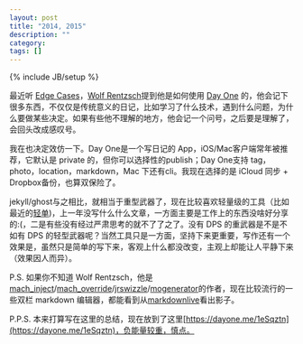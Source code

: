 ```yaml
---
layout: post
title: "2014, 2015"
description: ""
category: 
tags: []
---
```

{% include JB/setup %}

最近听 [Edge Cases](http://edgecasesshow.com)，[Wolf Rentzsch](https://twitter.com/rentzsch)提到他是如何使用 [Day One](https://dayone.me/) 的，他会记下很多东西，不仅仅是传统意义的日记，比如学习了什么技术，遇到什么问题，为什么要做某些决定。如果有些他不理解的地方，他会记一个问号，之后要是理解了，会回头改成感叹号。

我在也决定效仿一下。Day One是一个写日记的 App，iOS/Mac客户端常年被推荐，它默认是 private 的，但你可以选择性的publish；Day One支持 tag，photo，location，markdown，Mac 下还有cli。我现在选择的是 iCloud 同步 + Dropbox备份，也算双保险了。

jekyll/ghost与之相比，就相当于重型武器了，现在比较喜欢轻量级的工具（比如最近的[轻单](https://qdan.me))，上一年没写什么什么文章，一方面主要是工作上的东西没啥好分享的:(，二是有些没有经过严肃思考的就不了了之了。没有 DPS 的重武器是不是不如有 DPS 的轻型武器呢？当然工具只是一方面，坚持下来更重要，写作还有一个效果是，虽然只是简单的写下来，客观上什么都没改变，主观上却能让人平静下来（效果因人而异）。

P.S. 如果你不知道 Wolf Rentzsch，他是[mach_inject](https://github.com/rentzsch/mach_inject)/[mach_override](https://github.com/rentzsch/mach_override)/[jrswizzle](https://github.com/rentzsch/jrswizzle)/[mogenerator](https://github.com/rentzsch/mogenerator)的作者，现在比较流行的一些双栏 markdown 编辑器，都能看到从[markdownlive](https://github.com/rentzsch/markdownlive)看出影子。

P.P.S. 本来打算写在这里的总结，现在放到了这里[https://dayone.me/1eSqztn](https://dayone.me/1eSqztn)，负能量较重，慎点。